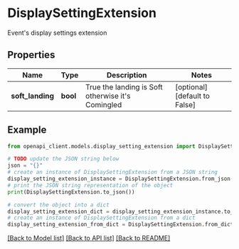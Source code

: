 # DisplaySettingExtension

Event's display settings extension

## Properties

Name | Type | Description | Notes
------------ | ------------- | ------------- | -------------
**soft_landing** | **bool** | True the landing is Soft otherwise it&#39;s Comingled | [optional] [default to False]

## Example

```python
from openapi_client.models.display_setting_extension import DisplaySettingExtension

# TODO update the JSON string below
json = "{}"
# create an instance of DisplaySettingExtension from a JSON string
display_setting_extension_instance = DisplaySettingExtension.from_json(json)
# print the JSON string representation of the object
print(DisplaySettingExtension.to_json())

# convert the object into a dict
display_setting_extension_dict = display_setting_extension_instance.to_dict()
# create an instance of DisplaySettingExtension from a dict
display_setting_extension_from_dict = DisplaySettingExtension.from_dict(display_setting_extension_dict)
```
[[Back to Model list]](../README.md#documentation-for-models) [[Back to API list]](../README.md#documentation-for-api-endpoints) [[Back to README]](../README.md)


